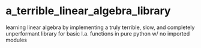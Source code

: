 # a_terrible_linear_algebra_library
learning linear algebra by implementing a truly terrible, slow, and completely unperformant library for basic l.a. functions in pure python w/ no imported modules
